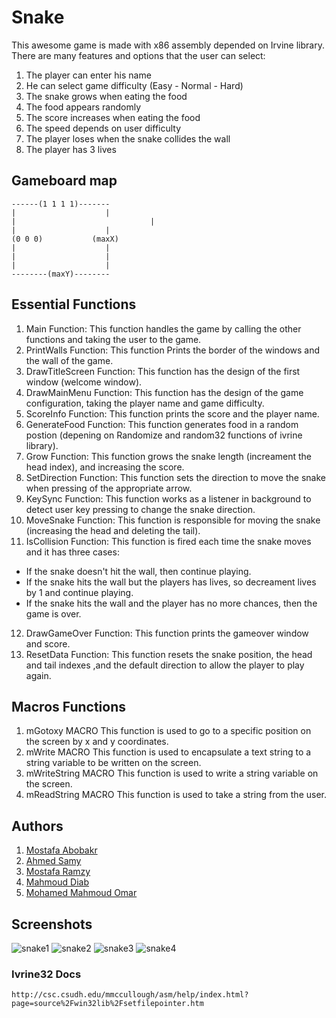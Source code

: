 # Snake
This awesome game is made with x86 assembly depended on Irvine library.
There are many features and options that the user can select:
1. The player can enter his name
2. He can select game difficulty (Easy - Normal - Hard)
3. The snake grows when eating the food
4. The food appears randomly
5. The score increases when eating the food
6. The speed depends on user difficulty
7. The player loses when the snake collides the wall
8. The player has 3 lives 

## Gameboard map
```
------(1 1 1 1)-------
|                    |
|					           |
|                    | 
(0 0 0)           (maxX)
|                    |  
|                    |
|                    |
--------(maxY)--------
```
## Essential Functions
1. Main Function:
  This function handles the game by calling the other functions and taking the user to the game.
2. PrintWalls Function:
  This function Prints the border of the windows and the wall of the game.
3. DrawTitleScreen Function:
  This function has the design of the first window (welcome window).
4. DrawMainMenu Function:
  This function has the design of the game configuration, taking the player name and game difficulty.
5. ScoreInfo Function:
  This function prints the score and the player name.
6. GenerateFood Function:
  This function generates food in a random postion (depening on Randomize and random32 functions of ivrine library).
7. Grow Function:
  This function grows the snake length (increament the head index), and increasing the score.
9. SetDirection Function:
  This function sets the direction to move the snake when pressing of the appropriate arrow.
9. KeySync Function:
  This function works as a listener in background to detect user key pressing to change the snake direction.
10. MoveSnake Function:
  This function is responsible for moving the snake (increasing the head and deleting the tail).
11. IsCollision Function:
  This function is fired each time the snake moves and it has three cases: 
  - If the snake doesn't hit the wall, then continue playing.
  - If the snake hits the wall but the players has lives, so decreament lives by 1 and continue playing.
  - If the snake hits the wall and the player has no more chances, then the game is over.
12. DrawGameOver Function:
  This function prints the gameover window and score.
13. ResetData Function:
  This function resets the snake position, the head and tail indexes ,and the default direction to allow the player to play again.
  
 ## Macros Functions
 1. mGotoxy MACRO
  This function is used to go to a specific position on the screen by x and y coordinates.
 2. mWrite MACRO
  This function is used to encapsulate a text string to a string variable to be written on the screen.
 3. mWriteString MACRO
  This function is used to write a string variable on the screen.
 4. mReadString MACRO
  This function is used to take a string from the user.
  
  ## Authors 
   1. [Mostafa Abobakr](https://github.com/imostafaabobakr) 
   2. [Ahmed Samy](https://github.com/samyvic)
   3. [Mostafa Ramzy](https://github.com/mostafaramzyabdelganey)
   4. [Mahmoud Diab](https://github.com/mahmouddiab74)
   5. [Mohamed Mahmoud Omar](https://github.com/mhmdomar)
   
   ## Screenshots
   ![snake1](https://user-images.githubusercontent.com/47760339/104147120-c8fb8b80-53d5-11eb-9969-21fd2fb065d7.png)
   ![snake2](https://user-images.githubusercontent.com/47760339/104147198-09f3a000-53d6-11eb-9f6b-6c9e47996166.png)
   ![snake3](https://user-images.githubusercontent.com/47760339/104147217-1aa41600-53d6-11eb-8251-f87b01b54f41.png)
   ![snake4](https://user-images.githubusercontent.com/47760339/104147241-2d1e4f80-53d6-11eb-8808-58269c1e2114.png)
   
   ### Ivrine32 Docs
    http://csc.csudh.edu/mmccullough/asm/help/index.html?page=source%2Fwin32lib%2Fsetfilepointer.htm
    
   
